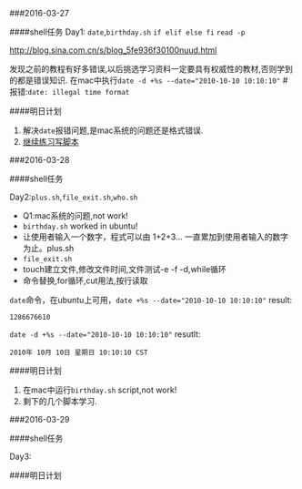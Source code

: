 ###2016-03-27

####shell任务
Day1: `date`,`birthday.sh` `if elif else fi` `read -p`

http://blog.sina.com.cn/s/blog_5fe936f30100nuud.html

发现之前的教程有好多错误,以后挑选学习资料一定要具有权威性的教材,否则学到的都是错误知识.
在mac中执行`date -d +%s --date="2010-10-10 10:10:10"` #
报错:`date: illegal time format`

####明日计划

1. 解决`date`报错问题,是mac系统的问题还是格式错误.
2. [继续练习写脚本](http://blog.sina.com.cn/s/blog_5fe936f30100nuud.html)

###2016-03-28

####shell任务

Day2:`plus.sh`,`file_exit.sh`,`who.sh`

- Q1:mac系统的问题,not work!
- `birthday.sh` worked in ubuntu!
- 让使用者输入一个数字，程式可以由 1+2+3... 一直累加到使用者输入的数字为止。plus.sh 
- `file_exit.sh`
- touch建立文件,修改文件时间,文件测试-e -f -d,while循环
- 命令替换,for循环,cut用法,按行读取


`date`命令，在ubuntu上可用，`date +%s --date="2010-10-10 10:10:10"`
result:

`1286676610`

`date -d +%s --date="2010-10-10 10:10:10"` resutlt:

`2010年 10月 10日 星期日 10:10:10 CST`

####明日计划

1. 在mac中运行`birthday.sh` script,not work!
2. 剩下的几个脚本学习.

###2016-03-29

####shell任务

Day3:



####明日计划












